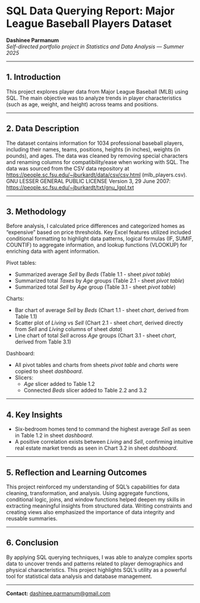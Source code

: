 # SQL Data Querying Report: Major League Baseball Players Dataset

**Dashinee Parmanum**  
*Self-directed portfolio project in Statistics and Data Analysis — Summer 2025*

---
## 1. Introduction
This project explores player data from Major League Baseball (MLB) using SQL. The main objective was to analyze trends in player characteristics (such as age, weight, and height) across teams and positions.

---
## 2. Data Description
The dataset contains information for 1034 professional baseball players, including their names, teams, positions, heights (in inches), weights (in pounds), and ages. The data was cleaned by removing special characters and renaming columns for compatibility/ease when working with SQL. The data was sourced from the CSV data repository at https://people.sc.fsu.edu/~jburkardt/data/csv/csv.html (mlb_players.csv). 
GNU LESSER GENERAL PUBLIC LICENSE Version 3, 29 June 2007: https://people.sc.fsu.edu/~jburkardt/txt/gnu_lgpl.txt

---
## 3. Methodology

Before analysis, I calculated price differences and categorized homes as “expensive” based on price thresholds. Key Excel features utilized included conditional formatting to highlight data patterns, logical formulas (IF, SUMIF, COUNTIF) to aggregate information, and lookup functions (VLOOKUP) for enriching data with agent information.

Pivot tables:  
- Summarized average *Sell* by *Beds* (Table 1.1 - sheet *pivot table*) 
- Summarized total *Taxes* by *Age* groups (Table 2.1 - sheet *pivot table*)
- Summarized total *Sell* by *Age* group (Table 3.1 - sheet *pivot table*)

Charts:  
- Bar chart of average *Sell* by *Beds* (Chart 1.1 - sheet *chart*, derived from Table 1.1) 
- Scatter plot of *Living* vs *Sell* (Chart 2.1 - sheet *chart*, derived directly from *Sell* and *Living* columns of sheet *data*) 
- Line chart of total *Sell* across *Age* groups (Chart 3.1 - sheet *chart*, derived from Table 3.1)  

Dashboard:  
- All pivot tables and charts from sheets *pivot table* and *charts* were copied to sheet *dashboard*.
- Slicers:  
  - *Age* slicer added to Table 1.2
  - Connected *Beds* slicer added to Table 2.2 and 3.2  

---
## 4. Key Insights
- Six-bedroom homes tend to command the highest average *Sell* as seen in Table 1.2 in sheet *dashboard*.
- A positive correlation exists between *Living* and *Sell*, confirming intuitive real estate market trends as seen in Chart 3.2 in sheet *dashboard*.

---
## 5. Reflection and Learning Outcomes
This project reinforced my understanding of SQL’s capabilities for data cleaning, transformation, and analysis. Using aggregate functions, conditional logic, joins, and window functions helped deepen my skills in extracting meaningful insights from structured data. Writing constraints and creating views also emphasized the importance of data integrity and reusable summaries.

---
## 6. Conclusion
By applying SQL querying techniques, I was able to analyze complex sports data to uncover trends and patterns related to player demographics and physical characteristics. This project highlights SQL’s utility as a powerful tool for statistical data analysis and database management.

---
**Contact:** dashinee.parmanum@gmail.com
